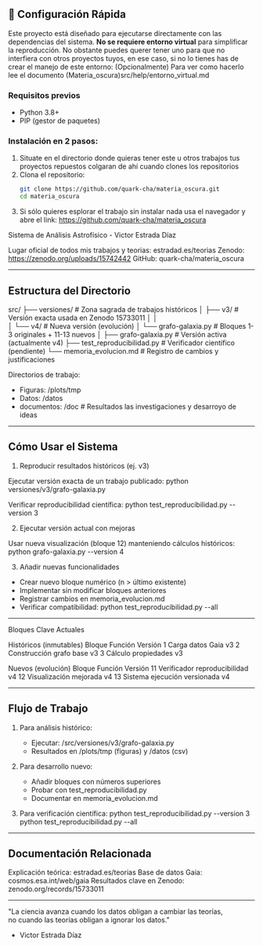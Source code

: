 ## 🚀 Configuración Rápida

Este proyecto está diseñado para ejecutarse directamente con las dependencias del sistema. **No se requiere entorno virtual** para simplificar la reproducción.
No obstante puedes querer tener uno para que no interfiera con otros proyectos tuyos, en ese caso, si no lo tienes has de crear el manejo de este entorno:
(Opcionalmente)
Para ver como hacerlo lee el documento (Materia_oscura)src/help/entorno_virtual.md


### Requisitos previos
- Python 3.8+
- PIP (gestor de paquetes)

### Instalación en 2 pasos:
1. Situate en el directorio donde quieras tener este u otros trabajos
   tus proyectos repuestos colgaran de ahí cuando clones los repositorios
2. Clona el repositorio:
   ```bash
   git clone https://github.com/quark-cha/materia_oscura.git
   cd materia_oscura
3. Si sólo quieres esplorar el trabajo sin instalar nada usa el navegador
   y abre el link: https://github.com/quark-cha/materia_oscura


Sistema de Análisis Astrofísico - Victor Estrada Díaz

Lugar oficial de todos mis trabajos y teorias: estradad.es/teorias
Zenodo: https://zenodo.org/uploads/15742442
GitHub: quark-cha/materia_oscura

---

Estructura del Directorio
-------------------------

src/
├── versiones/               # Zona sagrada de trabajos históricos
│   ├── v3/                  # Versión exacta usada en Zenodo 15733011
│   │   
│   └── v4/                  # Nueva versión (evolución)
│       └── grafo-galaxia.py # Bloques 1-3 originales + 11-13 nuevos
│
├── grafo-galaxia.py         # Versión activa (actualmente v4)
├── test_reproducibilidad.py # Verificador científico (pendiente)
└── memoria_evolucion.md     # Registro de cambios y justificaciones

Directorios de trabajo:
- Figuras: /plots/tmp
- Datos: /datos
- documentos: /doc   # Resultados las investigaciones y desarroyo de ideas 

---

Cómo Usar el Sistema
--------------------

1. Reproducir resultados históricos (ej. v3)

Ejecutar versión exacta de un trabajo publicado:
python versiones/v3/grafo-galaxia.py

Verificar reproducibilidad científica:
python test_reproducibilidad.py --version 3

2. Ejecutar versión actual con mejoras

Usar nueva visualización (bloque 12) manteniendo cálculos históricos:
python grafo-galaxia.py --version 4

3. Añadir nuevas funcionalidades
- Crear nuevo bloque numérico (n > último existente)
- Implementar sin modificar bloques anteriores
- Registrar cambios en memoria_evolucion.md
- Verificar compatibilidad:
  python test_reproducibilidad.py --all

---

Bloques Clave Actuales

Históricos (inmutables)
Bloque  Función                 Versión
1       Carga datos Gaia        v3
2       Construcción grafo base v3
3       Cálculo propiedades     v3

Nuevos (evolución)
Bloque  Función                     Versión
11      Verificador reproducibilidad v4
12      Visualización mejorada       v4
13      Sistema ejecución versionada v4

---

Flujo de Trabajo
----------------

1. Para análisis histórico:
   - Ejecutar: /src/versiones/v3/grafo-galaxia.py
   - Resultados en /plots/tmp (figuras) y /datos (csv)

2. Para desarrollo nuevo:
   - Añadir bloques con números superiores
   - Probar con test_reproducibilidad.py
   - Documentar en memoria_evolucion.md

3. Para verificación científica:
   python test_reproducibilidad.py --version 3
   python test_reproducibilidad.py --all

---

Documentación Relacionada
-------------------------
Explicación teórica: estradad.es/teorias
Base de datos Gaia: cosmos.esa.int/web/gaia
Resultados clave en Zenodo: zenodo.org/records/15733011

---

"La ciencia avanza cuando los datos obligan a cambiar las teorías,  
no cuando las teorías obligan a ignorar los datos."  
- Victor Estrada Díaz